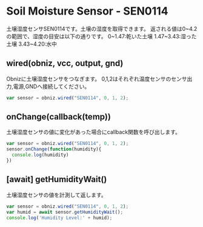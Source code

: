 # Soil Moisture Sensor - SEN0114
土壌湿度センサSEN0114です。土壌の湿度を取得できます。
返される値は0~4.2の範囲で、湿度の目安は以下の通りです。
0~1.47:乾いた土壌
1.47~3.43:湿った土壌
3.43~4.20:水中


## wired(obniz, vcc, output, gnd)
Obnizに土壌湿度センサをつなぎます。
0,1,2はそれぞれ温度センサのセンサ出力,電源,GNDへ接続してください。
```javascript
var sensor = obniz.wired("SEN0114", 0, 1, 2);
```

## onChange(callback(temp))
土壌湿度センサの値に変化があった場合にcallback関数を呼び出します。

```javascript
var sensor = obniz.wired("SEN0114", 0, 1, 2);
sensor.onChange(function(humidity){
  console.log(humidity)
})
```
## [await] getHumidityWait()
土壌湿度センサの値を計測して返します。
```javascript
var sensor = obniz.wired("SEN0114", 0, 1, 2);
var humid = await sensor.getHumidityWait();
console.log('Humidity Level:' + humid);
```
